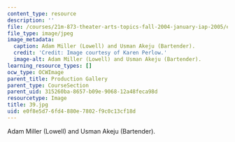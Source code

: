 ```yaml
---
content_type: resource
description: ''
file: /courses/21m-873-theater-arts-topics-fall-2004-january-iap-2005/e0f8e5d76fd4880e7802f9c0c13cf18d_39.jpg
file_type: image/jpeg
image_metadata:
  caption: Adam Miller (Lowell) and Usman Akeju (Bartender).
  credit: 'Credit: Image courtesy of Karen Perlow.'
  image-alt: Adam Miller (Lowell) and Usman Akeju (Bartender).
learning_resource_types: []
ocw_type: OCWImage
parent_title: Production Gallery
parent_type: CourseSection
parent_uid: 315260ba-8657-b09e-9068-12a48feca98d
resourcetype: Image
title: 39.jpg
uid: e0f8e5d7-6fd4-880e-7802-f9c0c13cf18d
---
```

Adam Miller (Lowell) and Usman Akeju (Bartender).